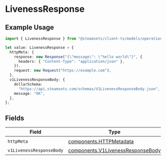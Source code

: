 # LivenessResponse

## Example Usage

```typescript
import { LivenessResponse } from "@steamsets/client-ts/models/operations";

let value: LivenessResponse = {
  httpMeta: {
    response: new Response("{\"message\": \"hello world\"}", {
      headers: { "Content-Type": "application/json" },
    }),
    request: new Request("https://example.com"),
  },
  v1LivenessResponseBody: {
    dollarSchema:
      "https://api.steamsets.com/schemas/V1LivenessResponseBody.json",
    message: "OK",
  },
};
```

## Fields

| Field                                                                                  | Type                                                                                   | Required                                                                               | Description                                                                            |
| -------------------------------------------------------------------------------------- | -------------------------------------------------------------------------------------- | -------------------------------------------------------------------------------------- | -------------------------------------------------------------------------------------- |
| `httpMeta`                                                                             | [components.HTTPMetadata](../../models/components/httpmetadata.md)                     | :heavy_check_mark:                                                                     | N/A                                                                                    |
| `v1LivenessResponseBody`                                                               | [components.V1LivenessResponseBody](../../models/components/v1livenessresponsebody.md) | :heavy_minus_sign:                                                                     | OK                                                                                     |